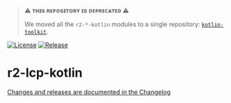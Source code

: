 > **:warning: ᴛʜɪs ʀᴇᴘᴏsɪᴛᴏʀʏ ɪs ᴅᴇᴘʀᴇᴄᴀᴛᴇᴅ :warning:**
>
> We moved all the `r2-*-kotlin` modules to a single repository: [`kotlin-toolkit`](https://github.com/readium/kotlin-toolkit).

[![License](https://img.shields.io/badge/License-BSD%203--Clause-blue.svg)](/LICENSE)
[![Release](https://jitpack.io/v/readium/r2-lcp-kotlin.svg)](https://jitpack.io/#readium/r2-lcp-kotlin)
# r2-lcp-kotlin

[Changes and releases are documented in the Changelog](CHANGELOG.md)
